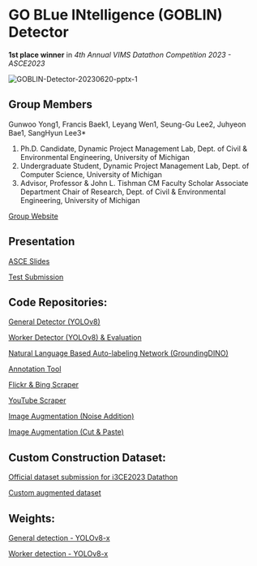 # GO BLue INtelligence (GOBLIN) Detector
**1st place winner** in *4th Annual VIMS Datathon Competition 2023 - ASCE2023*

<img src="https://i.ibb.co/98tbtHN/GOBLIN-Detector-20230620-pptx-1.png" alt="GOBLIN-Detector-20230620-pptx-1" border="0">

## Group Members
Gunwoo Yong1, Francis Baek1, Leyang Wen1,
Seung-Gu Lee2, Juhyeon Bae1, SangHyun Lee3*

1. Ph.D. Candidate, Dynamic Project Management Lab, Dept. of Civil & Environmental Engineering, University of Michigan
2. Undergraduate Student, Dynamic Project Management Lab, Dept. of Computer Science, University of Michigan
3. Advisor, Professor & John L. Tishman CM Faculty Scholar Associate Department Chair of Research, Dept. of Civil & Environmental Engineering, University of Michigan

[Group Website](https://dpm.engin.umich.edu/)

## Presentation
[ASCE Slides](https://docs.google.com/presentation/d/1sJN__WHWoa9BcIThwtlRZCMCbRTzd_PJ/edit?usp=sharing&ouid=116421085916165909759&rtpof=true&sd=true)

[Test Submission](https://drive.google.com/drive/folders/1nunqXMEt8oYZpUinOcXg0Ut-mvsoTTNA?usp=sharing)

## Code Repositories:
[General Detector (YOLOv8)](https://github.com/gwyong/Contest/tree/master/VIMSdatathon2023)

[Worker Detector (YOLOv8) & Evaluation](https://github.com/LeyangWen/ultralytics.git)

[Natural Language Based Auto-labeling Network (GroundingDINO)](https://github.com/LeyangWen/Grounded-Segment-Anything.git)

[Annotation Tool](https://github.com/LeyangWen/GOBLIN/blob/main/Run_LabelingTool.py)

[Flickr & Bing Scraper](https://github.com/sgl33/dpm-image-scraper)

[YouTube Scraper](https://github.com/LeyangWen/GOBLIN/blob/main/Video_saver_V2.py)

[Image Augmentation (Noise Addition)](https://github.com/LeyangWen/GOBLIN/blob/main/Data_Augment.py)

[Image Augmentation (Cut & Paste)](https://github.com/gwyong/Contest/tree/master/VIMSdatathon2023)

## Custom Construction Dataset:
[Official dataset submission for i3CE2023 Datathon](https://drive.google.com/file/d/1ESVZ3JyJvmjwASMxKhsUv8KGxQ9SkhL5/view?usp=sharing)

[Custom augmented dataset](https://drive.google.com/file/d/1Q-BRIFyGRgjXMS4C_DKga2l40WlWKIH_/view?usp=sharing)


## Weights:
[General detection - YOLOv8-x](https://drive.google.com/file/d/17wip5alB54XCTZG9Wa0_e6q4uD-2RZiZ/view?usp=sharing)

[Worker detection - YOLOv8-x](https://drive.google.com/file/d/1cnbtvV9DHyG_GFDK4aEus7ZgXer0eF2F/view?usp=sharing)
